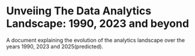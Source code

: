 # Unveiing The Data Analytics Landscape: 1990, 2023 and beyond
A document explaining the evolution of the analytics landscape over the years 1990, 2023 and 2025(predicted).
